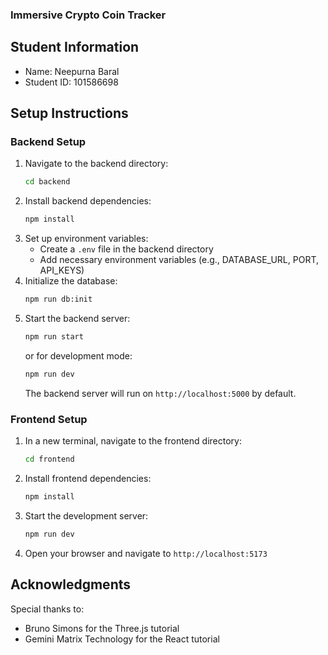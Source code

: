 ### Immersive Crypto Coin Tracker 

## Student Information
- Name: Neepurna Baral
- Student ID: 101586698

## Setup Instructions

### Backend Setup
1. Navigate to the backend directory:
   ```bash
   cd backend
   ```
2. Install backend dependencies:
   ```bash
   npm install
   ```
3. Set up environment variables:
   - Create a `.env` file in the backend directory
   - Add necessary environment variables (e.g., DATABASE_URL, PORT, API_KEYS)
4. Initialize the database:
   ```bash
   npm run db:init
   ```
5. Start the backend server:
   ```bash
   npm run start
   ```
   or for development mode:
   ```bash
   npm run dev
   ```
   The backend server will run on `http://localhost:5000` by default.

### Frontend Setup
1. In a new terminal, navigate to the frontend directory:
   ```bash
   cd frontend
   ```
2. Install frontend dependencies:
   ```bash
   npm install
   ```
3. Start the development server:
   ```bash
   npm run dev
   ```
4. Open your browser and navigate to `http://localhost:5173`

## Acknowledgments
Special thanks to:
- Bruno Simons for the Three.js tutorial
- Gemini Matrix Technology for the React tutorial
